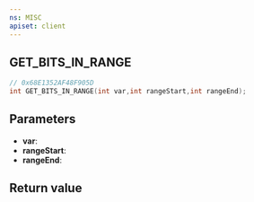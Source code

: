 ```yaml
---
ns: MISC
apiset: client
---
```

## GET_BITS_IN_RANGE

```c
// 0x68E1352AF48F905D
int GET_BITS_IN_RANGE(int var,int rangeStart,int rangeEnd);
```


## Parameters
* **var**:
* **rangeStart**:
* **rangeEnd**:

## Return value